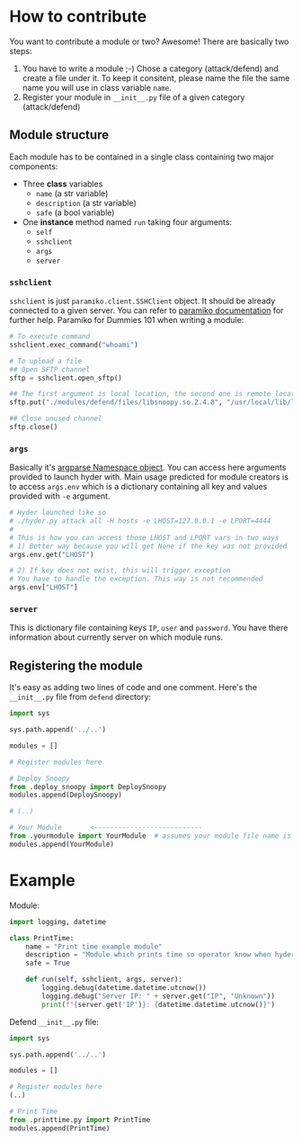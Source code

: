 # How to contribute

You want to contribute a module or two? Awesome! There are basically two steps:

1) You have to write a module ;-) Chose a category (attack/defend) and create a file under it. To keep it consitent, please name the file the same name you will use in class variable `name`.
2) Register your module in `__init__.py` file of a given category (attack/defend)  

## Module structure

Each module has to be contained in a single class containing two major components:

* Three **class** variables
    - `name` (a str variable)
    - `description` (a str variable)
    - `safe` (a bool variable)
* One **instance** method named `run` taking four arguments:
    - `self`
    - `sshclient`
    - `args`
    - `server`

### `sshclient`

`sshclient` is just `paramiko.client.SSHClient` object. It should be already connected to a given server. You can refer to [paramiko documentation](http://docs.paramiko.org/en/stable/api/client.html) for further help. Paramiko for Dummies 101 when writing a module:

```python
# To execute command
sshclient.exec_command("whoami")

# To upload a file
## Open SFTP channel
sftp = sshclient.open_sftp()

## The first argument is local location, the second one is remote location
sftp.put("./modules/defend/files/libsnoopy.so.2.4.8", "/usr/local/lib/libsnoopy.so")

## Close unused channel
sftp.close()
```

### `args`

Basically it's [argparse Namespace object](https://docs.python.org/3/library/argparse.html#argparse.Namespace). You can access here arguments provided to launch hyder with. Main usage predicted for module creators is to access `args.env` which is a dictionary containing all key and values provided with `-e` argument.

```python
# Hyder launched like so
# ./hyder.py attack all -H hosts -e LHOST=127.0.0.1 -e LPORT=4444
#
# This is how you can access those LHOST and LPORT vars in two ways
# 1) Better way because you will get None if the key was not provided
args.env.get("LHOST")

# 2) If key does not exist, this will trigger exception
# You have to handle the exception. This way is not recommended
args.env["LHOST"]
```
### `server`

This is dictionary file containing keys `IP`, `user` and `password`. You have there information about currently server on which module runs.

## Registering the module

It's easy as adding two lines of code and one comment. Here's the `__init__.py` file from `defend` directory:

```python
import sys

sys.path.append('../..')

modules = []

# Register modules here

# Deploy Snoopy
from .deploy_snoopy import DeploySnoopy
modules.append(DeploySnoopy)

# (..)

# Your Module       <---------------------------
from .yourmodule import YourModule  # assumes your module file name is yourmodule.py
modules.append(YourModule)
```

# Example

Module:

```python
import logging, datetime

class PrintTime:
    name = "Print time example module"
    description = "Module which prints time so operator know when hyder was run when viewing console history of any sort"
    safe = True

    def run(self, sshclient, args, server):
        logging.debug(datetime.datetime.utcnow())
        logging.debug("Server IP: " + server.get("IP", "Unknown"))
        print(f"{server.get('IP')}: {datetime.datetime.utcnow()}")

```

Defend `__init__.py` file:

```python
import sys

sys.path.append('../..')

modules = []

# Register modules here
(..)

# Print Time
from .printtime.py import PrintTime
modules.append(PrintTime)
```

